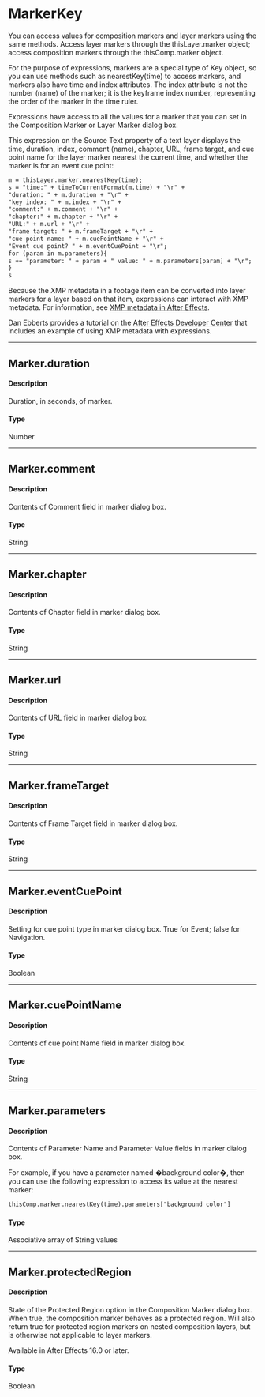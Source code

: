# MarkerKey

You can access values for composition markers and layer markers using the same methods. Access layer markers through the thisLayer.marker object; access composition markers through the thisComp.marker object.

For the purpose of expressions, markers are a special type of Key object, so you can use methods such as nearestKey(time) to access markers, and markers also have time and index attributes. The index attribute is not the number (name) of the marker; it is the keyframe index number, representing the order of the marker in the time ruler.

Expressions have access to all the values for a marker that you can set in the Composition Marker or Layer Marker dialog box.

This expression on the Source Text property of a text layer displays the time, duration, index, comment (name), chapter, URL, frame target, and cue point name for the layer marker nearest the current time, and whether the marker is for an event cue point:

```default
m = thisLayer.marker.nearestKey(time);
s = "time:" + timeToCurrentFormat(m.time) + "\r" +
"duration: " + m.duration + "\r" +
"key index: " + m.index + "\r" +
"comment:" + m.comment + "\r" +
"chapter:" + m.chapter + "\r" +
"URL:" + m.url + "\r" +
"frame target: " + m.frameTarget + "\r" +
"cue point name: " + m.cuePointName + "\r" +
"Event cue point? " + m.eventCuePoint + "\r";
for (param in m.parameters){
s += "parameter: " + param + " value: " + m.parameters[param] + "\r";
}
s
```

Because the XMP metadata in a footage item can be converted into layer markers for a layer based on that item, expressions can interact with XMP metadata. For information, see [XMP metadata in After Effects](https://helpx.adobe.com/after-effects/using/xmp-metadata.html#xmp_metadata_in_after_effects).

Dan Ebberts provides a tutorial on the [After Effects Developer Center](http://www.adobe.com/devnet/aftereffects/) that includes an example of using XMP metadata with expressions.

---

## Marker.duration

#### Description

Duration, in seconds, of marker.

#### Type

Number

---

## Marker.comment

#### Description

Contents of Comment field in marker dialog box.

#### Type

String

---

## Marker.chapter

#### Description

Contents of Chapter field in marker dialog box.

#### Type

String

---

## Marker.url

#### Description

Contents of URL field in marker dialog box.

#### Type

String

---

## Marker.frameTarget

#### Description

Contents of Frame Target field in marker dialog box.

#### Type

String

---

## Marker.eventCuePoint

#### Description

Setting for cue point type in marker dialog box. True for Event; false for Navigation.

#### Type

Boolean

---

## Marker.cuePointName

#### Description

Contents of cue point Name field in marker dialog box.

#### Type

String

---

## Marker.parameters

#### Description

Contents of Parameter Name and Parameter Value fields in marker dialog box.

For example, if you have a parameter named �background color�, then you can use the following expression to access its value at the nearest marker:

```default
thisComp.marker.nearestKey(time).parameters["background color"]
```

#### Type

Associative array of String values

---

## Marker.protectedRegion

#### Description

State of the Protected Region option in the Composition Marker dialog box. When true, the composition marker behaves as a protected region. Will also return true for protected region markers on nested composition layers, but is otherwise not applicable to layer markers.

Available in After Effects 16.0 or later.

#### Type

Boolean
